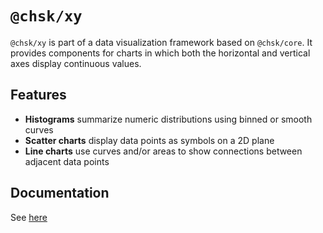 # `@chsk/xy`

`@chsk/xy` is part of a data visualization framework based on `@chsk/core`.
It provides components for charts in which both the horizontal and vertical
axes display continuous values.

## Features

-   **Histograms** summarize numeric distributions using binned or smooth curves
-   **Scatter charts** display data points as symbols on a 2D plane
-   **Line charts** use curves and/or areas to show connections between
    adjacent data points

## Documentation

See [here](https://tkonopka.github.io/chsk/?path=/docs/addons-scatter-overview--page)
